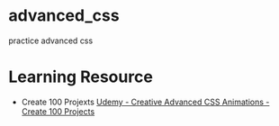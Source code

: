 # advanced_css
practice advanced css

# Learning Resource
- Create 100 Projexts
[Udemy - Creative Advanced CSS Animations - Create 100 Projects](https://www.udemy.com/course/css-animation-transitions-and-transforms-creativity-course/)

